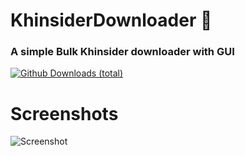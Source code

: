 # KhinsiderDownloader 🎵 

### A simple Bulk Khinsider downloader with GUI
[![Github Downloads (total)](https://img.shields.io/github/downloads/weespin/KhinsiderDownloader/total.svg)](https://github.com/weespin/KhinsiderDownloader)
# Screenshots
![Screenshot](https://yiff.nullcoreproject.net/i/14f8295f.png)
